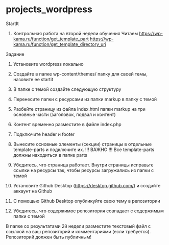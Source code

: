 # projects_wordpress

StartIt
1. Контрольная работа на второй недели обучения
Читаем
https://wp-kama.ru/function/get_template_part
https://wp-kama.ru/function/get_template_directory_uri

Задание
1. Установите wordpress локально

2. Создайте в папке wp-content/themes/ папку для своей темы, назовите ее startit
3. В папке с темой создайте следующую структуру
4. Перенесите папки с ресурсами из папки markup в папку с темой

5. Разбейте страницу из файла index.html папки markup на три основные части (заголовок,
подвал и контент)
6. Контент временно разместите в файле index.php
7. Подключите header и footer
8. Вынесите основные элементы (секции) страницы в отдельные template-parts и
подключите их. !!! ВАЖНО !!! Все template-parts должны находиться в папке parts
9. Убедитесь, что страница работает. Внутри страницы исправьте ссылки на ресурсы так,
чтобы ресурсы загружались из папки с темой

10. Установите Github Desktop (https://desktop.github.com/) и создайте аккаунт на Github
11. C помощью Github Desktop опубликуйте свою тему в репозитории

12. Убедитесь, что содержимое репозитория совпадает с содержимым папки с темой

В папке со результатами 2й недели разместите текстовый файл с ссылкой на ваш
репозиторий и комментариями (если требуется). Репозиторий должен быть публичным!
